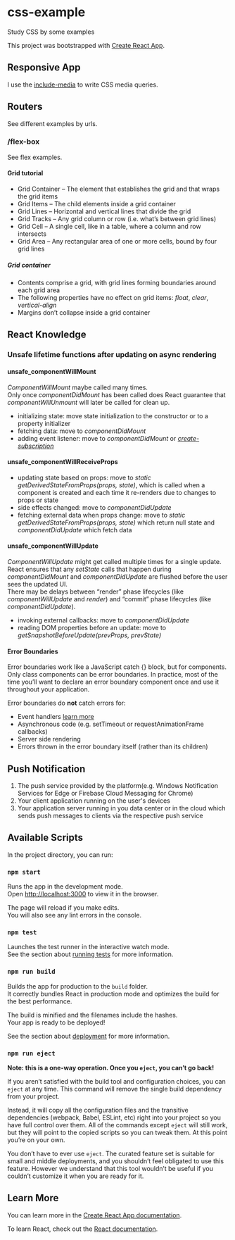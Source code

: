 # css-example

Study CSS by some examples

This project was bootstrapped with [Create React App](https://github.com/facebook/create-react-app).

## Responsive App

I use the [include-media](https://github.com/eduardoboucas/include-media) to write CSS media queries.

## Routers

See different examples by urls.

### /flex-box

See flex examples.

#### Grid tutorial

- Grid Container – The element that establishes the grid and that wraps the grid items
- Grid Items – The child elements inside a grid container
- Grid Lines – Horizontal and vertical lines that divide the grid
- Grid Tracks – Any grid column or row (i.e. what’s between grid lines)
- Grid Cell – A single cell, like in a table, where a column and row intersects
- Grid Area – Any rectangular area of one or more cells, bound by four grid lines

##### Grid container

- Contents comprise a grid, with grid lines forming boundaries around each grid area
- The following properties have no effect on grid items: *float*, *clear*, *vertical-align*
- Margins don’t collapse inside a grid container

## React Knowledge

### Unsafe lifetime functions after updating on async rendering

#### unsafe_componentWillMount

*ComponentWillMount* maybe called many times.<br />
Only once *componentDidMount* has been called does React guarantee that *componentWillUnmount* will later be called for clean up.

- initializing state: move state initialization to the constructor or to a property initializer
- fetching data: move to *componentDidMount*
- adding event listener: move to *componentDidMount* or *[create-subscription](https://github.com/facebook/react/tree/master/packages/create-subscription)*

#### unsafe_componentWillReceiveProps

- updating state based on props: move to *static getDerivedStateFromProps(props, state)*, which is called when a component is created and each time it re-renders due to changes to props or state
- side effects changed: move to *componentDidUpdate*
- fetching external data when props change: move to *static getDerivedStateFromProps(props, state)* which return null state and *componentDidUpdate* which fetch data

#### unsafe_componentWillUpdate

*ComponentWillUpdate* might get called multiple times for a single update.<br />
React ensures that any *setState* calls that happen during *componentDidMount* and *componentDidUpdate* are flushed before the user sees the updated UI.<br />
There may be delays between “render” phase lifecycles (like *componentWillUpdate* and *render*) and “commit” phase lifecycles (like *componentDidUpdate*).

- invoking external callbacks: move to *componentDidUpdate*
- reading DOM properties before an update: move to *getSnapshotBeforeUpdate(prevProps, prevState)*

#### Error Boundaries

Error boundaries work like a JavaScript catch {} block, but for components. Only class components can be error boundaries. In practice, most of the time you’ll want to declare an error boundary component once and use it throughout your application.

Error boundaries do **not** catch errors for:

- Event handlers [learn more](https://reactjs.org/docs/hooks-reference.html#how-about-event-handlers)
- Asynchronous code (e.g. setTimeout or requestAnimationFrame callbacks)
- Server side rendering
- Errors thrown in the error boundary itself (rather than its children)

## Push Notification

1. The push service provided by the platform(e.g. Windows Notification Services for Edge or Firebase Cloud Messaging for Chrome)
2. Your client application running on the user's devices
3. Your application server running in you data center or in the cloud which sends push messages to clients via the respective push service

## Available Scripts

In the project directory, you can run:

### `npm start`

Runs the app in the development mode.<br />
Open [http://localhost:3000](http://localhost:3000) to view it in the browser.

The page will reload if you make edits.<br />
You will also see any lint errors in the console.

### `npm test`

Launches the test runner in the interactive watch mode.<br />
See the section about [running tests](https://facebook.github.io/create-react-app/docs/running-tests) for more information.

### `npm run build`

Builds the app for production to the `build` folder.<br />
It correctly bundles React in production mode and optimizes the build for the best performance.

The build is minified and the filenames include the hashes.<br />
Your app is ready to be deployed!

See the section about [deployment](https://facebook.github.io/create-react-app/docs/deployment) for more information.

### `npm run eject`

**Note: this is a one-way operation. Once you `eject`, you can’t go back!**

If you aren’t satisfied with the build tool and configuration choices, you can `eject` at any time. This command will remove the single build dependency from your project.

Instead, it will copy all the configuration files and the transitive dependencies (webpack, Babel, ESLint, etc) right into your project so you have full control over them. All of the commands except `eject` will still work, but they will point to the copied scripts so you can tweak them. At this point you’re on your own.

You don’t have to ever use `eject`. The curated feature set is suitable for small and middle deployments, and you shouldn’t feel obligated to use this feature. However we understand that this tool wouldn’t be useful if you couldn’t customize it when you are ready for it.

## Learn More

You can learn more in the [Create React App documentation](https://facebook.github.io/create-react-app/docs/getting-started).

To learn React, check out the [React documentation](https://reactjs.org/).
